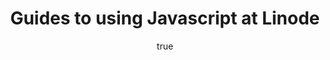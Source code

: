 ---
author:
  name: Linode
  email: docs@linode.com
description: 'Javascript is a popular object-oriented scripting language with wide adoption and most commonly used to generate dynamic web content.'
keywords: ["development", "javascript", "front end", "react"]
license: '[CC BY-ND 4.0](https://creativecommons.org/licenses/by-nd/4.0)'
published: 2018-01-31
title: Guides to using Javascript at Linode
show_in_lists: true
aliases: ['/development/javascript/']
---